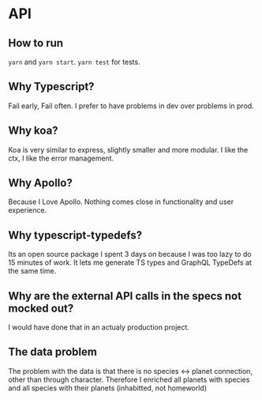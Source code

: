 # API

## How to run

`yarn` and `yarn start`. `yarn test` for tests.

## Why Typescript?

Fail early, Fail often. I prefer to have problems in dev over problems in prod.

## Why koa?

Koa is very similar to express, slightly smaller and more modular. I like the ctx, I like the error management.

## Why Apollo?

Because I Love Apollo. Nothing comes close in functionality and user experience.

## Why typescript-typedefs?

Its an open source package I spent 3 days on because I was too lazy to do 15 minutes of work. It lets me generate TS types and GraphQL TypeDefs at the same time.

## Why are the external API calls in the specs not mocked out?

I would have done that in an actualy production project.

## The data problem

The problem with the data is that there is no species <-> planet connection, other than through character.
Therefore I enriched all planets with species and all species with their planets (inhabitted, not homeworld)
